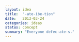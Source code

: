 ```yaml
---
layout: idea
title:  "-ate-ibe-tion"
date:   2013-03-24
categories: ideas
status: concept
summary: "Everyone defec-ate-s."
---
```

